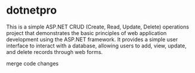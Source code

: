 # dotnetpro
This is a simple ASP.NET CRUD (Create, Read, Update, Delete) operations project that demonstrates the basic principles of web application development using the ASP.NET framework. It provides a simple user interface to interact with a database, allowing users to add, view, update, and delete records through web forms.


merge code changes 

